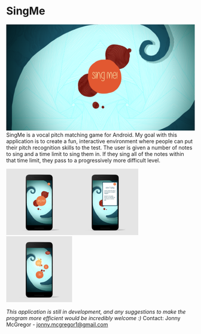 # SingMe
![SplashScreen](Resources/BigSplashScreen.png)
SingMe is a vocal pitch matching game for Android. My goal with this application is to create a fun, interactive environment where people
can put their pitch recognition skills to the test. The user is given a number of notes to sing and a time limit to sing them in. If they 
sing all of the notes within that time limit, they pass to a progressively more difficult level.

<img src="Resources/TitleScreenPhone.jpg" width="35%" ><img src="Resources/TitleScreenDropDownPhone.jpg" width="35%"><img src="Resources/GameScreen01Phone.jpg" width="35%">

*This application is still in development, and any suggestions to make the program more efficient would be incredibly welcome :)*
Contact: Jonny McGregor - jonny.mcgregor1@gmail.com
